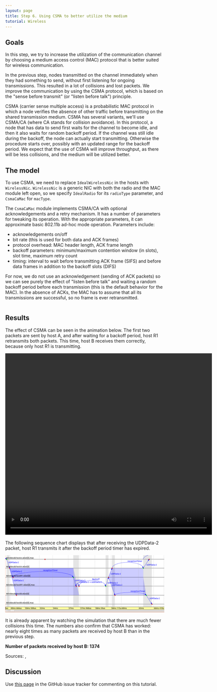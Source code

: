 ```yaml
---
layout: page
title: Step 6. Using CSMA to better utilize the medium
tutorial: Wireless
---
```


## Goals

In this step, we try to increase the utilization of the communication
channel by choosing a medium access control (MAC) protocol that is better
suited for wireless communication.

In the previous step, nodes transmitted on the channel immediately when
they had something to send, without first listening for ongoing
transmissions. This resulted in a lot of collisions and lost packets.
We improve the communication by using the CSMA protocol, which is based
on the "sense before transmit" (or "listen before talk") principle.

CSMA (carrier sense multiple access) is a probabilistic MAC protocol in
which a node verifies the absence of other traffic before transmitting on
the shared transmission medium. CSMA has several variants, we'll use
CSMA/CA (where CA stands for collision avoidance). In this protocol, a node
that has data to send first waits for the channel to become idle, and then
it also waits for random backoff period. If the channel was still idle
during the backoff, the node can actually start transmitting. Otherwise the
procedure starts over, possibly with an updated range for the backoff
period. We expect that the use of CSMA will improve throughput, as there
will be less collisions, and the medium will be utilized better.

## The model

To use CSMA, we need to replace `IdealWirelessNic` in the hosts with
`WirelessNic`. `WirelessNic` is a generic NIC with both the radio and
the MAC module left open, so we specify `IdealRadio` for its `radioType`
parameter, and `CsmaCaMac` for `macType`.

The `CsmaCaMac` module implements CSMA/CA with optional acknowledgements
and a retry mechanism. It has a number of parameters for tweaking its
operation. With the appropriate parameters, it can approximate basic
802.11b ad-hoc mode operation. Parameters include:

- acknowledgements on/off
- bit rate (this is used for both data and ACK frames)
- protocol overhead: MAC header length, ACK frame length
- backoff parameters: minimum/maximum contention window (in slots),
  slot time, maximum retry count
- timing: interval to wait before transmitting ACK frame (SIFS) and before data
  frames in addition to the backoff slots (DIFS)

For now, we do not use an acknowledgement (sending of ACK packets) so we can see
purely the effect of "listen before talk" and waiting a random backoff
period before each transmission (this is the default behavior for the MAC).
In the absence of ACKs, the MAC has to assume that all its transmissions are successful,
so no frame is ever retransmitted.

<p><pre class="snippet" src="../wireless/omnetpp.ini" from="\[Config Wireless06\]" until="#---"></pre></p>

## Results

The effect of CSMA can be seen in the animation below. The first two packets are sent by host A,
and after waiting for a backoff period, host R1 retransmits both packets. This time,
host B receives them correctly, because only host R1 is transmitting.

<p><video autoplay loop controls onclick="this.paused ? this.play() : this.pause();" src="wireless-step6-1.mp4" width="655" height="575"></video></p>
<!--internal video recording, playback speed 0.72 -->

The following sequence chart displays that after receiving the UDPData-2 packet,
host R1 transmits it after the backoff period timer has expired.

<img class="screen" src="wireless-step6-seq-3.png" width="900px">

It is already apparent by watching the simulation that there are much fewer
collisions this time. The numbers also confirm that CSMA has worked: nearly
eight times as many packets are received by host B than in the previous step.

**Number of packets received by host B: 1374**

Sources: <a srcfile="wireless/omnetpp.ini" />, <a srcfile="wireless/WirelessB.ned" />

## Discussion

Use <a href="https://github.com/inet-framework/inet-tutorials/issues/1" target="_blank">this page</a>
in the GitHub issue tracker for commenting on this tutorial.
